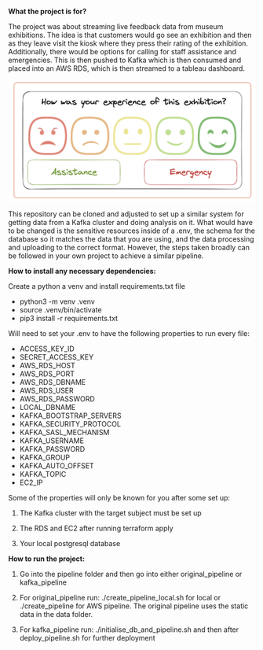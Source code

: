**What the project is for?**

The project was about streaming live feedback data from museum exhibitions. The idea is that customers would go see an exhibition and then as they leave visit the kiosk where they press their rating of the exhibition. Additionally, there would be options for calling for staff assistance and emergencies. This is then pushed to Kafka which is then consumed and placed into an AWS RDS, which is then streamed to a tableau dashboard. 

![Kiosk Experience UI](kiosk.png)


This repository can be cloned and adjusted to set up a similar system for getting data from a Kafka cluster and doing analysis on it. What would have to be changed is the sensitive resources inside of a .env, the schema for the database so it matches the data that you are using, and the data processing and uploading to the correct format. However, the steps taken broadly can be followed in your own project to achieve a similar pipeline. 

**How to install any necessary dependencies:**

Create a python a venv and install requirements.txt file

* python3 -m venv .venv
* source .venv/bin/activate
* pip3 install -r requirements.txt

Will need to set your .env to have the following properties to run every file:

* ACCESS_KEY_ID
* SECRET_ACCESS_KEY
* AWS_RDS_HOST
* AWS_RDS_PORT
* AWS_RDS_DBNAME
* AWS_RDS_USER
* AWS_RDS_PASSWORD
* LOCAL_DBNAME
* KAFKA_BOOTSTRAP_SERVERS
* KAFKA_SECURITY_PROTOCOL
* KAFKA_SASL_MECHANISM
* KAFKA_USERNAME
* KAFKA_PASSWORD
* KAFKA_GROUP
* KAFKA_AUTO_OFFSET
* KAFKA_TOPIC
* EC2_IP

Some of the properties will only be known for you after some set up: 

1. The Kafka cluster with the target subject must be set up

2. The RDS and EC2 after running terraform apply

3. Your local postgresql database


**How to run the project:**

1. Go into the pipeline folder and then go into either original_pipeline or kafka_pipeline

2. For original_pipeline run: ./create_pipeline_local.sh for local or ./create_pipeline for AWS pipeline. The original pipeline uses the static data in the data folder.

3. For kafka_pipeline run: ./initialise_db_and_pipeline.sh and then after deploy_pipeline.sh for further deployment

